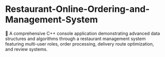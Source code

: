 # Restaurant-Online-Ordering-and-Management-System
🍔 A comprehensive C++ console application demonstrating advanced data structures and algorithms through a restaurant management system featuring multi-user roles, order processing, delivery route optimization, and review systems.
